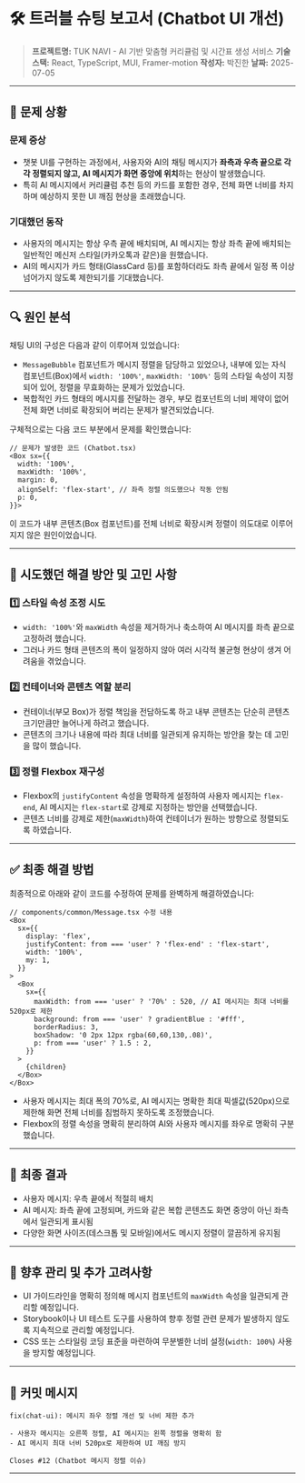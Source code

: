 # 🛠️ 트러블 슈팅 보고서 (Chatbot UI 개선)

> **프로젝트명:** TUK NAVI - AI 기반 맞춤형 커리큘럼 및 시간표 생성 서비스
> **기술스택:** React, TypeScript, MUI, Framer-motion
> **작성자:** 박진한
> **날짜:** 2025-07-05

---

## 📌 문제 상황

### 문제 증상

* 챗봇 UI를 구현하는 과정에서, 사용자와 AI의 채팅 메시지가 **좌측과 우측 끝으로 각각 정렬되지 않고, AI 메시지가 화면 중앙에 위치**하는 현상이 발생했습니다.
* 특히 AI 메시지에서 커리큘럼 추천 등의 카드를 포함한 경우, 전체 화면 너비를 차지하며 예상하지 못한 UI 깨짐 현상을 초래했습니다.

### 기대했던 동작

* 사용자의 메시지는 항상 우측 끝에 배치되며, AI 메시지는 항상 좌측 끝에 배치되는 일반적인 메신저 스타일(카카오톡과 같은)을 원했습니다.
* AI의 메시지가 카드 형태(GlassCard 등)를 포함하더라도 좌측 끝에서 일정 폭 이상 넘어가지 않도록 제한되기를 기대했습니다.

---

## 🔍 원인 분석

채팅 UI의 구성은 다음과 같이 이루어져 있었습니다:

* `MessageBubble` 컴포넌트가 메시지 정렬을 담당하고 있었으나, 내부에 있는 자식 컴포넌트(Box)에서 `width: '100%'`, `maxWidth: '100%'` 등의 스타일 속성이 지정되어 있어, 정렬을 무효화하는 문제가 있었습니다.
* 복합적인 카드 형태의 메시지를 전달하는 경우, 부모 컴포넌트의 너비 제약이 없어 전체 화면 너비로 확장되어 버리는 문제가 발견되었습니다.

구체적으로는 다음 코드 부분에서 문제를 확인했습니다:

```tsx
// 문제가 발생한 코드 (Chatbot.tsx)
<Box sx={{
  width: '100%',
  maxWidth: '100%',
  margin: 0,
  alignSelf: 'flex-start', // 좌측 정렬 의도했으나 작동 안됨
  p: 0,
}}>
```

이 코드가 내부 콘텐츠(Box 컴포넌트)를 전체 너비로 확장시켜 정렬이 의도대로 이루어지지 않은 원인이었습니다.

---

## 🚧 시도했던 해결 방안 및 고민 사항

### 1️⃣ 스타일 속성 조정 시도

* `width: '100%'`와 `maxWidth` 속성을 제거하거나 축소하여 AI 메시지를 좌측 끝으로 고정하려 했습니다.
* 그러나 카드 형태 콘텐츠의 폭이 일정하지 않아 여러 시각적 불균형 현상이 생겨 어려움을 겪었습니다.

### 2️⃣ 컨테이너와 콘텐츠 역할 분리

* 컨테이너(부모 Box)가 정렬 책임을 전담하도록 하고 내부 콘텐츠는 단순히 콘텐츠 크기만큼만 늘어나게 하려고 했습니다.
* 콘텐츠의 크기나 내용에 따라 최대 너비를 일관되게 유지하는 방안을 찾는 데 고민을 많이 했습니다.

### 3️⃣ 정렬 Flexbox 재구성

* Flexbox의 `justifyContent` 속성을 명확하게 설정하여 사용자 메시지는 `flex-end`, AI 메시지는 `flex-start`로 강제로 지정하는 방안을 선택했습니다.
* 콘텐츠 너비를 강제로 제한(`maxWidth`)하여 컨테이너가 원하는 방향으로 정렬되도록 하였습니다.

---

## ✅ 최종 해결 방법

최종적으로 아래와 같이 코드를 수정하여 문제를 완벽하게 해결하였습니다:

```tsx
// components/common/Message.tsx 수정 내용
<Box
  sx={{
    display: 'flex',
    justifyContent: from === 'user' ? 'flex-end' : 'flex-start',
    width: '100%',
    my: 1,
  }}
>
  <Box
    sx={{
      maxWidth: from === 'user' ? '70%' : 520, // AI 메시지는 최대 너비를 520px로 제한
      background: from === 'user' ? gradientBlue : '#fff',
      borderRadius: 3,
      boxShadow: '0 2px 12px rgba(60,60,130,.08)',
      p: from === 'user' ? 1.5 : 2,
    }}
  >
    {children}
  </Box>
</Box>
```

* 사용자 메시지는 최대 폭의 70%로, AI 메시지는 명확한 최대 픽셀값(520px)으로 제한해 화면 전체 너비를 침범하지 못하도록 조정했습니다.
* Flexbox의 정렬 속성을 명확히 분리하여 AI와 사용자 메시지를 좌우로 명확히 구분했습니다.

---

## 🎯 최종 결과

* 사용자 메시지: 우측 끝에서 적절히 배치
* AI 메시지: 좌측 끝에 고정되며, 카드와 같은 복합 콘텐츠도 화면 중앙이 아닌 좌측에서 일관되게 표시됨
* 다양한 화면 사이즈(데스크톱 및 모바일)에서도 메시지 정렬이 깔끔하게 유지됨

---

## 🧹 향후 관리 및 추가 고려사항

* UI 가이드라인을 명확히 정의해 메시지 컴포넌트의 `maxWidth` 속성을 일관되게 관리할 예정입니다.
* Storybook이나 UI 테스트 도구를 사용하여 향후 정렬 관련 문제가 발생하지 않도록 지속적으로 관리할 예정입니다.
* CSS 또는 스타일링 코딩 표준을 마련하여 무분별한 너비 설정(`width: 100%`) 사용을 방지할 예정입니다.

---

## 🔖 커밋 메시지

```
fix(chat-ui): 메시지 좌우 정렬 개선 및 너비 제한 추가

- 사용자 메시지는 오른쪽 정렬, AI 메시지는 왼쪽 정렬을 명확히 함
- AI 메시지 최대 너비 520px로 제한하여 UI 깨짐 방지

Closes #12 (Chatbot 메시지 정렬 이슈)
```

--- 